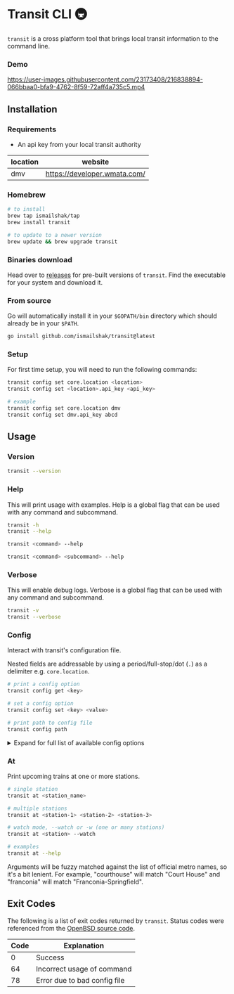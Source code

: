 # Transit CLI 🚇

`transit` is a cross platform tool that brings local transit information to the command line.

### Demo

https://user-images.githubusercontent.com/23173408/216838894-066bbaa0-bfa9-4762-8f59-72aff4a735c5.mp4

## Installation

### Requirements

- An api key from your local transit authority

| location | website                      |
| -------- | ---------------------------- |
| dmv      | https://developer.wmata.com/ |

### Homebrew

```bash
# to install
brew tap ismailshak/tap
brew install transit

# to update to a newer version
brew update && brew upgrade transit
```

### Binaries download

Head over to [releases](https://github.com/ismailshak/transit/releases) for pre-built versions of `transit`. Find the executable for your system and download it.

### From source

Go will automatically install it in your `$GOPATH/bin` directory which should already be in your `$PATH`.

```bash
go install github.com/ismailshak/transit@latest
```

### Setup

For first time setup, you will need to run the following commands:

```bash
transit config set core.location <location>
transit config set <location>.api_key <api_key>

# example
transit config set core.location dmv
transit config set dmv.api_key abcd
```

## Usage

### Version

```bash
transit --version
```

### Help

This will print usage with examples. Help is a global flag that can be used with any command and subcommand.

```bash
transit -h
transit --help

transit <command> --help

transit <command> <subcommand> --help
```

### Verbose

This will enable debug logs. Verbose is a global flag that can be used with any command and subcommand.

```bash
transit -v
transit --verbose
```

### Config

Interact with transit's configuration file.

Nested fields are addressable by using a period/full-stop/dot (`.`) as a delimiter e.g. `core.location`.

```bash
# print a config option
transit config get <key>

# set a config option
transit config set <key> <value>

# print path to config file
transit config path
```

<details>

<summary>Expand for full list of available config options</summary>

```yaml
core:
  location: <string>
  watch_interval: 10 # default

dmv:
  api_key: <string>
```

</details>

### At

Print upcoming trains at one or more stations.

```bash
# single station
transit at <station_name>

# multiple stations
transit at <station-1> <station-2> <station-3>

# watch mode, --watch or -w (one or many stations)
transit at <station> --watch

# examples
transit at --help
```

Arguments will be fuzzy matched against the list of official metro names, so it's a bit lenient. For example, "courthouse" will match "Court House" and "franconia" will match "Franconia-Springfield".

## Exit Codes

The following is a list of exit codes returned by `transit`. Status codes were referenced from the [OpenBSD source code](https://github.com/openbsd/src/blob/master/include/sysexits.h).

| Code | Explanation                  |
| ---- | ---------------------------- |
| 0    | Success                      |
| 64   | Incorrect usage of command   |
| 78   | Error due to bad config file |
